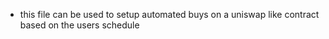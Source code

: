 - this file can be used to setup automated buys on a uniswap like contract based on the users schedule